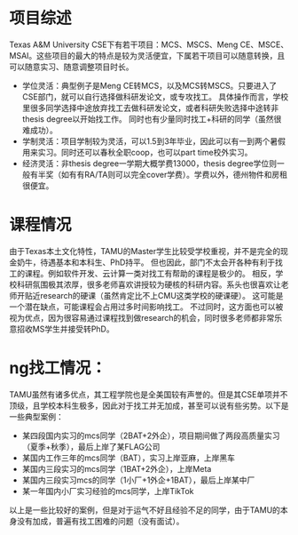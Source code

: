 # 项目综述
Texas A&M University CSE下有若干项目：MCS、MSCS、Meng CE、MSCE、MSAI。这些项目的最大的特点是较为灵活便宜，下属若干项目可以随意转换，且可以随意实习、随意调整项目时长。
- 学位灵活：典型例子是Meng CE转MCS，以及MCS转MSCS。只要进入了CSE部门，就可以自行选择做科研发论文，或专攻找工。
具体操作而言，学校里很多同学选择中途放弃找工去做科研发论文，或者科研失败选择中途转非thesis degree以开始找工作。
同时也有少量同时找工+科研的同学（虽然很难成功）。
- 学制灵活：项目学制较为灵活，可以1.5到3年毕业，因此可以有一到两个暑假用来实习。同时还可以春秋全职coop，也可以part time校外实习。
- 经济灵活：非thesis degree一学期大概学费13000，thesis degree学位则一般有半奖（如有有RA/TA则可以完全cover学费）。学费以外，德州物件和房租很便宜。

# 课程情况
由于Texas本土文化特性，TAMU的Master学生比较受学校重视，并不是完全的现金奶牛，待遇基本和本科生、PhD持平。
但也因此，部门不太会开各种有利于找工的课程。例如软件开发、云计算一类对找工有帮助的课程是极少的。
相反，学校科研氛围极其浓厚，很多老师喜欢讲授较为硬核的科研内容。系头也很喜欢让老师开贴近research的硬课（虽然肯定比不上CMU这类学校的硬课硬）。
这可能是一个潜在缺点，可能课程会占用过多时间影响找工。
不过同时，这方面也可以被视为优点，因为很容易通过课程找到做research的机会，同时很多老师都非常乐意招收MS学生并接受转PhD。

# ng找工情况：
TAMU虽然有诸多优点，其工程学院也是全美国较有声誉的。但是其CSE单项并不顶级，且学校本科生极多，因此对于找工并无加成，甚至可以说有些劣势。以下是一些典型案例：
- 某四段国内实习的mcs同学（2BAT+2外企），项目期间做了两段高质量实习（夏季+秋季），最后上岸了某FLAG公司
- 某国内工作三年的mcs同学（BAT），实习上岸亚麻，上岸黑车
- 某国内三段实习的mcs同学（1BAT+2外企），上岸Meta
- 某国内三段实习mcs的同学（1小厂+1外企+1BAT），最后上岸某中厂
- 某一年国内小厂实习经验的mcs同学，上岸TikTok

以上是一些比较好的案例，但是对于运气不好且经验不足的同学，由于TAMU的本身没有加成，普遍有找工困难的问题（没有面试）。
